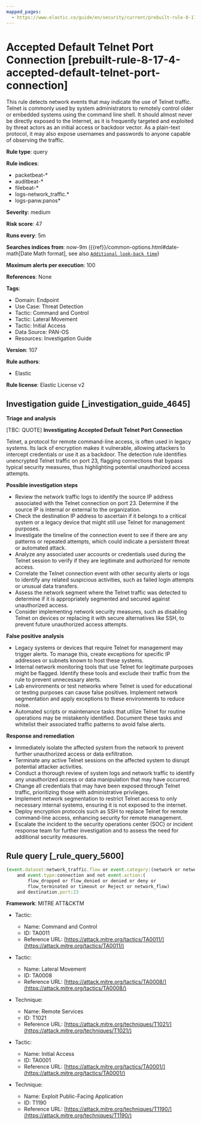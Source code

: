 ```yaml
---
mapped_pages:
  - https://www.elastic.co/guide/en/security/current/prebuilt-rule-8-17-4-accepted-default-telnet-port-connection.html
---
```


# Accepted Default Telnet Port Connection [prebuilt-rule-8-17-4-accepted-default-telnet-port-connection]

This rule detects network events that may indicate the use of Telnet traffic. Telnet is commonly used by system administrators to remotely control older or embedded systems using the command line shell. It should almost never be directly exposed to the Internet, as it is frequently targeted and exploited by threat actors as an initial access or backdoor vector. As a plain-text protocol, it may also expose usernames and passwords to anyone capable of observing the traffic.

**Rule type**: query

**Rule indices**:

* packetbeat-*
* auditbeat-*
* filebeat-*
* logs-network_traffic.*
* logs-panw.panos*

**Severity**: medium

**Risk score**: 47

**Runs every**: 5m

**Searches indices from**: now-9m ({{ref}}/common-options.html#date-math[Date Math format], see also [`Additional look-back time`](docs-content://solutions/security/detect-and-alert/create-detection-rule.md#rule-schedule))

**Maximum alerts per execution**: 100

**References**: None

**Tags**:

* Domain: Endpoint
* Use Case: Threat Detection
* Tactic: Command and Control
* Tactic: Lateral Movement
* Tactic: Initial Access
* Data Source: PAN-OS
* Resources: Investigation Guide

**Version**: 107

**Rule authors**:

* Elastic

**Rule license**: Elastic License v2

## Investigation guide [_investigation_guide_4645]

**Triage and analysis**

[TBC: QUOTE]
**Investigating Accepted Default Telnet Port Connection**

Telnet, a protocol for remote command-line access, is often used in legacy systems. Its lack of encryption makes it vulnerable, allowing attackers to intercept credentials or use it as a backdoor. The detection rule identifies unencrypted Telnet traffic on port 23, flagging connections that bypass typical security measures, thus highlighting potential unauthorized access attempts.

**Possible investigation steps**

* Review the network traffic logs to identify the source IP address associated with the Telnet connection on port 23. Determine if the source IP is internal or external to the organization.
* Check the destination IP address to ascertain if it belongs to a critical system or a legacy device that might still use Telnet for management purposes.
* Investigate the timeline of the connection event to see if there are any patterns or repeated attempts, which could indicate a persistent threat or automated attack.
* Analyze any associated user accounts or credentials used during the Telnet session to verify if they are legitimate and authorized for remote access.
* Correlate the Telnet connection event with other security alerts or logs to identify any related suspicious activities, such as failed login attempts or unusual data transfers.
* Assess the network segment where the Telnet traffic was detected to determine if it is appropriately segmented and secured against unauthorized access.
* Consider implementing network security measures, such as disabling Telnet on devices or replacing it with secure alternatives like SSH, to prevent future unauthorized access attempts.

**False positive analysis**

* Legacy systems or devices that require Telnet for management may trigger alerts. To manage this, create exceptions for specific IP addresses or subnets known to host these systems.
* Internal network monitoring tools that use Telnet for legitimate purposes might be flagged. Identify these tools and exclude their traffic from the rule to prevent unnecessary alerts.
* Lab environments or test networks where Telnet is used for educational or testing purposes can cause false positives. Implement network segmentation and apply exceptions to these environments to reduce noise.
* Automated scripts or maintenance tasks that utilize Telnet for routine operations may be mistakenly identified. Document these tasks and whitelist their associated traffic patterns to avoid false alerts.

**Response and remediation**

* Immediately isolate the affected system from the network to prevent further unauthorized access or data exfiltration.
* Terminate any active Telnet sessions on the affected system to disrupt potential attacker activities.
* Conduct a thorough review of system logs and network traffic to identify any unauthorized access or data manipulation that may have occurred.
* Change all credentials that may have been exposed through Telnet traffic, prioritizing those with administrative privileges.
* Implement network segmentation to restrict Telnet access to only necessary internal systems, ensuring it is not exposed to the internet.
* Deploy encryption protocols such as SSH to replace Telnet for remote command-line access, enhancing security for remote management.
* Escalate the incident to the security operations center (SOC) or incident response team for further investigation and to assess the need for additional security measures.


## Rule query [_rule_query_5600]

```js
(event.dataset:network_traffic.flow or event.category:(network or network_traffic))
    and event.type:connection and not event.action:(
        flow_dropped or flow_denied or denied or deny or
        flow_terminated or timeout or Reject or network_flow)
    and destination.port:23
```

**Framework**: MITRE ATT&CKTM

* Tactic:

    * Name: Command and Control
    * ID: TA0011
    * Reference URL: [https://attack.mitre.org/tactics/TA0011/](https://attack.mitre.org/tactics/TA0011/)

* Tactic:

    * Name: Lateral Movement
    * ID: TA0008
    * Reference URL: [https://attack.mitre.org/tactics/TA0008/](https://attack.mitre.org/tactics/TA0008/)

* Technique:

    * Name: Remote Services
    * ID: T1021
    * Reference URL: [https://attack.mitre.org/techniques/T1021/](https://attack.mitre.org/techniques/T1021/)

* Tactic:

    * Name: Initial Access
    * ID: TA0001
    * Reference URL: [https://attack.mitre.org/tactics/TA0001/](https://attack.mitre.org/tactics/TA0001/)

* Technique:

    * Name: Exploit Public-Facing Application
    * ID: T1190
    * Reference URL: [https://attack.mitre.org/techniques/T1190/](https://attack.mitre.org/techniques/T1190/)



